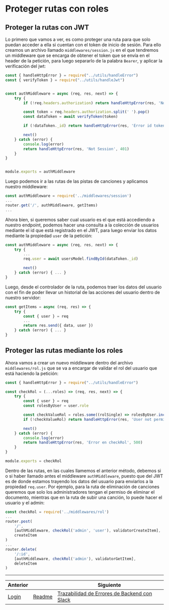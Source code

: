 # Proteger rutas con roles

## Proteger la rutas con JWT

Lo primero que vamos a ver, es como proteger una ruta para que solo puedan acceder a ella si cuentan con el token de inicio de sesión. Para ello creamos un archivo llamado `middlewares/session.js` en el que tendremos un middleware que se encarga de obtener el token que se envía en el header de la petición, para luego separarlo de la palabra `Bearer`, y aplicar la verificación del jwt:

```js
const { handleHttpError } = require("../utils/handleError")
const { verifyToken } = require("../utils/handleJwt")


const authMiddleware = async (req, res, next) => {
    try {
        if (!req.headers.authorization) return handleHttpError(res, 'Not Token', 401) 

        const token = req.headers.authorization.split(' ').pop()
        const dataToken = await verifyToken(token)

        if (!dataToken._id) return handleHttpError(res, 'Error id token', 401)

        next()
    } catch (error) {
        console.log(error)
        return handleHttpError(res, 'Not Session', 401)
    }
}


module.exports = authMiddleware
```

Luego podemos ir a las rutas de las pistas de canciones y aplicamos nuestro middleware:

```js
const authMiddleware = require('../middlewares/session')
...
router.get('/', authMiddleware, getItems)
...
```

Ahora bien, si queremos saber cual usuario es el que está accediendo a nuestro endpoint, podemos hacer una consulta a la colección de usuarios mediante el id que está registrado en el JWT, para luego enviar los datos mediante la propiedad `user` de la petición:

```js
const authMiddleware = async (req, res, next) => {
    try {
        ...
        req.user = await usersModel.findById(dataToken._id)

        next()
    } catch (error) { ... }
}
```

Luego, desde el controlador de la ruta, podemos traer los datos del usuario con el fin de poder llevar un historial de las acciones del usuario dentro de nuestro servidor:

```js
const getItems = async (req, res) => {
    try {
        const { user } = req
        ...
        return res.send({ data, user })
    } catch (error) { ... }
}
```

## Proteger las rutas mediante los roles

Ahora vamos a crear un nuevo middleware dentro del archivo `middlewares/rol.js` que se va a encargar de validar el rol del usuario que está haciendo la petición:

```js
const { handleHttpError } = require("../utils/handleError")

const checkRol = (...roles) => (req, res, next) => {
    try {
        const { user } = req
        const rolesByUser = user.role

        const checkValueRol = roles.some((rolSingle) => rolesByUser.includes(rolSingle))
        if (!checkValueRol) return handleHttpError(res, 'User not permissions', 401)

        next()
    } catch (error) {
        console.log(error)
        return handleHttpError(res, 'Error en checkRol', 500)
    }
}

module.exports = checkRol
```

Dentro de las rutas, en las cuales llamemos el anterior método, debemos si o si haber llamado antes el middleware `authMiddleware`, puesto que del JWT es de donde estamos trayendo los datos del usuario para enviarlos a la propiedad `req.user`. Por ejemplo, para la ruta de eliminación de canciones queremos que solo los administradores tengan el permiso de eliminar el documento, mientras que en la ruta de subir una canción, lo puede hacer el usuario y el admin:

```js
const checkRol = require('../middlewares/rol')
...
router.post(
    '/',
    [authMiddleware, checkRol('admin', 'user'), validatorCreateItem],
    createItem
)
...
router.delete(
    '/:id',
    [authMiddleware, checkRol('admin'), validatorGetItem],
    deleteItem
)
```

___
| Anterior                |                        | Siguiente                                                  |
| ----------------------- | ---------------------- | ---------------------------------------------------------- |
| [Login](18_Login.md.md) | [Readme](../README.md) | [Trazabilidad de Errores de Backend con Slack](20_Trazabilidad_errores_Slack.md) |
